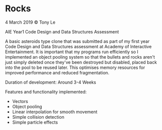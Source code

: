# Rocks

4 March 2019 © Tony Le

AIE Year1 Code Design and Data Structures Assessment

A basic asteroids type clone that was submitted as part of my first year Code Design and Data Structures assessment at Academy of Interactive Entertainment.
It is important that my programs run efficiently so I implemented an object pooling system so that the bullets and rocks aren't just simply deleted once they've been destroyed but disabled, placed back into the pool to be reused later. This optimises memory resources for improved performance and reduced fragmentation.

Duration of development: Around 3-4 Weeks

Features and functionality implemented:
- Vectors
- Object pooling
- Linear interpolation for smooth movement
- Simple collision detection
- Simple particle effects
